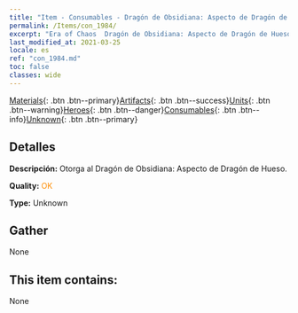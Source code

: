 ```yaml
---
title: "Item - Consumables - Dragón de Obsidiana: Aspecto de Dragón de Hueso"
permalink: /Items/con_1984/
excerpt: "Era of Chaos  Dragón de Obsidiana: Aspecto de Dragón de Hueso"
last_modified_at: 2021-03-25
locale: es
ref: "con_1984.md"
toc: false
classes: wide
---
```

 [Materials](/es/Items/){: .btn .btn--primary}[Artifacts](/es/Items/Artifacts/){: .btn .btn--success}[Units](/es/Items/Units/){: .btn .btn--warning}[Heroes](/es/Items/Heroes/){: .btn .btn--danger}[Consumables](/es/Items/Consumables/){: .btn .btn--info}[Unknown](/es/Items/Unknown/){: .btn .btn--primary}

## Detalles
 **Descripción:** Otorga al Dragón de Obsidiana: Aspecto de Dragón de Hueso.

 **Quality:** <span style="color: #FF8C00">OK</span>

 **Type:** Unknown

## Gather

  None

## This item contains:

  None


